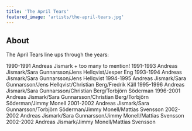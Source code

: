```yaml
---
title: 'The April Tears'
featured_image: 'artists/the-april-tears.jpg'
---
```


## About

The April Tears line ups through the years:

1990-1991 Andreas Jismark + too many to mention!
1991-1993 Andreas Jismark/Sara Gunnarsson/Jens Hellqvist/Jesper Eng
1993-1994 Andreas Jismark/Sara Gunnarsson/Jens Hellqvist
1994-1995 Andreas Jismark/Sara Gunnarsson/Jens Hellqvist/Christian Berg/Fredrik Käll
1995-1996 Andreas Jismark/Sara Gunnarsson/Christian Berg/Torbjörn Söderman
1996-2001 Andreas Jismark/Sara Gunnarsson/Christian Berg/Torbjörn Söderman/Jimmy Monell
2001-2002 Andreas Jismark/Sara Gunnarsson/Torbjörn Söderman/Jimmy Monell/Mattias Svensson
2002-2002 Andreas Jismark/Sara Gunnarsson/Jimmy Monell/Mattias Svensson
2002-2002 Andreas Jismark/Jimmy Monell/Mattias Svensson

